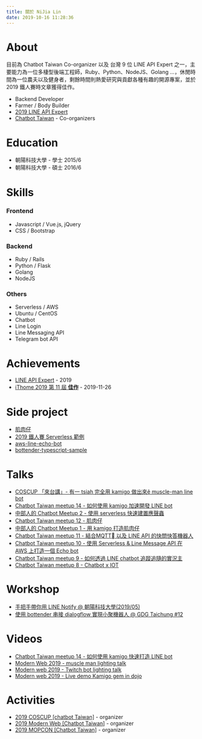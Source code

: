 ```yaml
---
title: 關於 NiJia Lin
date: 2019-10-16 11:28:36
---
```


# About
目前為 Chatbot Taiwan Co-organizer 以及 台灣 9 位 LINE API Expert 之一，主要能力為一位多棲型後端工程師，Ruby、Python、NodeJS、Golang ...，休閒時間為一位農夫以及健身者，剩餘時間則熱愛研究與貢獻各種有趣的開源專案，並於 2019 鐵人賽時文章獲得佳作。

- Backend Developer
- Farmer / Body Builder
- [2019 LINE API Expert](https://www.line-community.me/contributors/detail?apiId=0037F00001fJ0NHQA0)
- [Chatbot Taiwan](https://www.facebook.com/groups/chatbot.tw/) - Co-organizers

# Education
- 朝陽科技大學 - 學士 2015/6
- 朝陽科技大學 - 碩士 2016/6

# Skills
### Frontend
- Javascript / Vue.js, jQuery
- CSS / Bootstrap

### Backend
- Ruby / Rails
- Python / Flask
- Golang
- NodeJS

### Others
- Serverless / AWS
- Ubuntu / CentOS
- Chatbot
- Line Login
- Line Messaging API
- Telegram bot API

# Achievements

- [LINE API Expert](https://www.line-community.me/contributors/detail?apiId=0037F00001fJ0NHQA0) - 2019
- [iThome 2019 第 11 屆 **佳作**](https://ithelp.ithome.com.tw/announces/48) - 2019-11-26

# Side project

- [肌肉仔](https://github.com/louis70109/muscle_man)
- [2019 鐵人賽 Serverless 範例](https://github.com/louis70109/aws-python-line-api)
- [aws-line-echo-bot](https://github.com/louis70109/aws-line-echo-bot)
- [bottender-typescript-sample](https://github.com/louis70109/bottender-typescript-sample)

# Talks

- [COSCUP 「來台講」- 有一 tsiah 完全用 kamigo 做出來ê muscle-man line bot](https://coscup2019.kktix.cc/events/coscup-taigi2019?fbclid=IwAR2K1QuVZ3RYsvtYc2U7mgSOQuh8yDe2e1UhQmN6g2_f31wTZxmn--V383Y)
- [Chatbot Taiwan meetup 14 - 如何使用 kamigo 加速開發 LINE bot](https://chatbots.kktix.cc/events/meetup-014)
- [中部人的 Chatbot Meetup 2 - 使用 serverless 快速建置應聲蟲](https://chatbots.kktix.cc/events/chatbots-taichung-002)
- [Chatbot Taiwan meetup 12 - 肌肉仔](https://chatbots.kktix.cc/events/meetup-012)
- [中部人的 Chatbot Meetup 1 - 用 kamigo 打造肌肉仔](https://chatbots.kktix.cc/events/chatbots-taichung-001)
- [Chatbot Taiwan meetup 11 - 結合MQTT 以及 LINE API 的快問快答機器人](https://chatbots.kktix.cc/events/meetup-011)
- [Chatbot Taiwan meetup 10 - 使用 Serverless & Line Message API 在 AWS 上打造一個 Echo bot](https://chatbots.kktix.cc/events/meetup-010)
- [Chatbot Taiwan meetup 9 - 如何透過 LINE chatbot 追蹤追隨的實況主](https://chatbots.kktix.cc/events/meetup-009)
- [Chatbot Taiwan meetup 8 - Chatbot x IOT](https://chatbots.kktix.cc/events/meetup-008)

# Workshop

- [手把手帶你用 LINE Notify @ 朝陽科技大學(2019/05)](https://www.slideshare.net/JiaYuLin6/step-by-step-to-use-line-notify-20190527)
- [使用 bottender 串接 dialogflow 實現小聚機器人 @ GDG Taichung #12](https://www.meetup.com/GDGTaichung/events/266686542/)

# Videos

- [Chatbot Taiwan meetup 14 - 如何使用 kamigo 快速打造 LINE bot](https://youtu.be/EJgfjrfVZPo)
- [Modern Web 2019 - muscle man lighting talk](https://www.youtube.com/watch?v=0UUFH_nysFY)
- [Modern web 2019 - Twitch bot lighting talk](https://www.youtube.com/watch?v=Plt9Hbt3P_I)
- [Modern web 2019 - Live demo Kamigo gem in dojo](https://www.youtube.com/watch?v=rtULUl1eyXo)

# Activities

- [2019 COSCUP [chatbot Taiwan]](https://coscup.org/2019/) - organizer
- [2019 Modern Web [Chatbot Taiwan]](https://modernweb.tw/2019/index.html) - organizer
- [2019 MOPCON [Chatbot Taiwan]](https://mopcon.org/2019/community/) - organizer